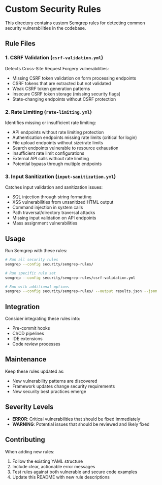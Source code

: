 # Custom Security Rules

This directory contains custom Semgrep rules for detecting common security vulnerabilities in the codebase.

## Rule Files

### 1. CSRF Validation (`csrf-validation.yml`)
Detects Cross-Site Request Forgery vulnerabilities:
- Missing CSRF token validation on form processing endpoints
- CSRF tokens that are extracted but not validated
- Weak CSRF token generation patterns
- Insecure CSRF token storage (missing security flags)
- State-changing endpoints without CSRF protection

### 2. Rate Limiting (`rate-limiting.yml`)
Identifies missing or insufficient rate limiting:
- API endpoints without rate limiting protection
- Authentication endpoints missing rate limits (critical for login)
- File upload endpoints without size/rate limits
- Search endpoints vulnerable to resource exhaustion
- Insufficient rate limit configurations
- External API calls without rate limiting
- Potential bypass through multiple endpoints

### 3. Input Sanitization (`input-sanitization.yml`)
Catches input validation and sanitization issues:
- SQL injection through string formatting
- XSS vulnerabilities from unsanitized HTML output
- Command injection in system calls
- Path traversal/directory traversal attacks
- Missing input validation on API endpoints
- Mass assignment vulnerabilities

## Usage

Run Semgrep with these rules:

```bash
# Run all security rules
semgrep --config security/semgrep-rules/

# Run specific rule set
semgrep --config security/semgrep-rules/csrf-validation.yml

# Run with additional options
semgrep --config security/semgrep-rules/ --output results.json --json
```

## Integration

Consider integrating these rules into:
- Pre-commit hooks
- CI/CD pipelines
- IDE extensions
- Code review processes

## Maintenance

Keep these rules updated as:
- New vulnerability patterns are discovered
- Framework updates change security requirements
- New security best practices emerge

## Severity Levels

- **ERROR**: Critical vulnerabilities that should be fixed immediately
- **WARNING**: Potential issues that should be reviewed and likely fixed

## Contributing

When adding new rules:
1. Follow the existing YAML structure
2. Include clear, actionable error messages
3. Test rules against both vulnerable and secure code examples
4. Update this README with new rule descriptions
